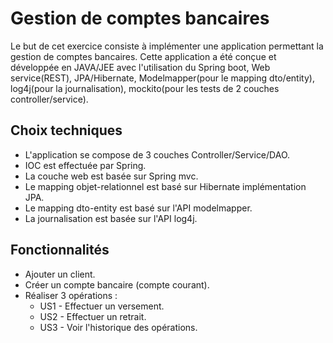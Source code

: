 # Gestion de comptes bancaires
Le but de cet exercice consiste à implémenter une application permettant la gestion de comptes bancaires.
Cette application a été conçue et développée en JAVA/JEE avec l'utilisation du Spring boot, Web service(REST), JPA/Hibernate, Modelmapper(pour le mapping dto/entity), log4j(pour la journalisation), mockito(pour les tests de 2 couches controller/service).


## Choix techniques
* L'application se compose de 3 couches Controller/Service/DAO.
* IOC est effectuée par Spring.
* La couche web est basée sur Spring mvc.
* Le mapping objet-relationnel est basé sur Hibernate implémentation JPA.
* Le mapping dto-entity est basé sur l'API modelmapper.
* La journalisation est basée sur l'API log4j.

## Fonctionnalités
* Ajouter un client.
* Créer un compte bancaire (compte courant).
* Réaliser 3 opérations :
  * US1 - Effectuer un versement.
  * US2 - Effectuer un retrait.
  * US3 - Voir l'historique des opérations.
